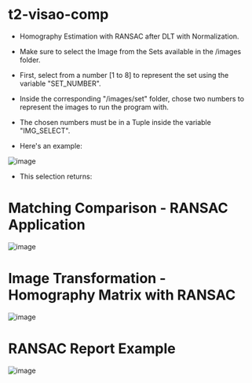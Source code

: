 # t2-visao-comp

- Homography Estimation with RANSAC after DLT with Normalization.

- Make sure to select the Image from the Sets available in the /images folder. 

- First, select from a number [1 to 8] to represent the set using the variable "SET_NUMBER".

- Inside the corresponding "/images/set" folder, chose two numbers to represent the images to run the program with. 

- The chosen numbers must be in a Tuple inside the variable "IMG_SELECT". 

- Here's an example:

![image](https://github.com/user-attachments/assets/3c97355d-2482-4cf3-b803-520a1ba39db6)

- This selection returns:

# Matching Comparison - RANSAC Application
  
![image](https://github.com/user-attachments/assets/7c19f83f-0ed2-49ef-9acc-21231cd110da)

# Image Transformation - Homography Matrix with RANSAC
  
![image](https://github.com/user-attachments/assets/329d3d60-a643-47be-bda9-cc04f2db00b8)

# RANSAC Report Example
  
![image](https://github.com/user-attachments/assets/38b7b22d-0f8d-4d5a-aba4-9ff6cf4c8b6c)

